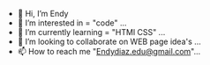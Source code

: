 - 👋 Hi, I’m Endy
- 👀 I’m interested in = "code" ...
- 🌱 I’m currently learning = "HTMl CSS" ...
- 💞️ I’m looking to collaborate on WEB page idea's ...
- 📫 How to reach me "Endydiaz.edu@gmail.com"...

